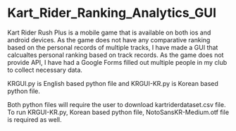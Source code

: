# Kart_Rider_Ranking_Analytics_GUI

Kart Rider Rush Plus is a mobile game that is available on both ios and android devices. As the game does not have any comparative ranking based on the personal records of multiple tracks, I have made a GUI that calcualtes personal ranking based on track records. As the game does not provide API, I have had a Google Forms filled out multiple people in my club to collect necessary data.


KRGUI.py is English based python file and KRGUI-KR.py is Korean based python file.

Both python files will require the user to download kartriderdataset.csv file.
To run KRGUI-KR.py, Korean based python file, NotoSansKR-Medium.otf file is required as well.
